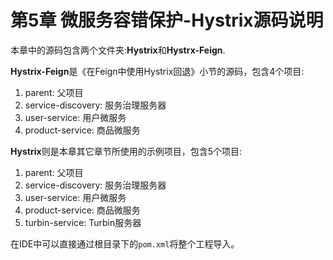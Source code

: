 # 第5章 微服务容错保护-Hystrix源码说明

本章中的源码包含两个文件夹:**Hystrix**和**Hystrx-Feign**.
 
**Hystrix-Feign**是《在Feign中使用Hystrix回退》小节的源码，包含4个项目:    
1. parent: 父项目   
2. service-discovery: 服务治理服务器    
3. user-service: 用户微服务    
4. product-service: 商品微服务 

**Hystrix**则是本章其它章节所使用的示例项目，包含5个项目:    
1. parent: 父项目   
2. service-discovery: 服务治理服务器    
3. user-service: 用户微服务    
4. product-service: 商品微服务      
5. turbin-service: Turbin服务器 

在IDE中可以直接通过根目录下的`pom.xml`将整个工程导入。